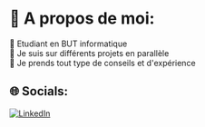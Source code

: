 # 💫 A propos de moi:
🔭 Etudiant en BUT informatique <br>🌱 Je suis sur différents projets en parallèle <br>💬 Je prends tout type de conseils et d'expérience


## 🌐 Socials:
[![LinkedIn](https://img.shields.io/badge/LinkedIn-%230077B5.svg?logo=linkedin&logoColor=white)](https://www.linkedin.com/in/l%C3%A9o-bonnement-a2b506258/)
